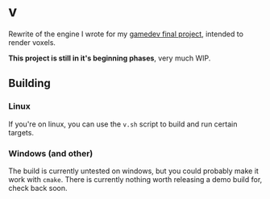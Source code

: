# v

Rewrite of the engine I wrote for my [gamedev final project](https://github.com/niooii/gdfe), intended to render voxels.  

**This project is still in it's beginning phases**, very much WIP.  

## Building
### Linux
If you're on linux, you can use the `v.sh` script to build and run certain targets.  
### Windows (and other)
The build is currently untested on windows, but you could probably make it work with `cmake`. There is currently nothing worth releasing a demo build for, check back soon.  


